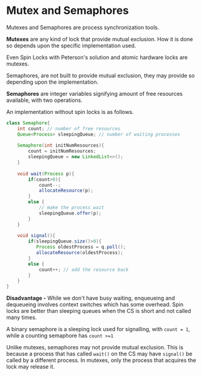 # Mutex and Semaphores

Mutexes and Semaphores are process synchronization tools.

**Mutexes** are any kind of lock that provide mutual exclusion. How it is done so depends upon the specific implementation used.

Even Spin Locks with Peterson's solution and atomic hardware locks are mutexes.

Semaphores, are not built to provide mutual exclusion, they may provide so depending upon the implementation.

**Semaphores** are integer variables signifying amount of free resources available, with two operations.

An implementation without spin locks is as follows.

```java
class Semaphore{
    int count; // number of free resources
    Queue<Process> sleepingQueue; // number of waiting processes
    
    Semaphore(int initNumResources){
        count = initNumResources;
        sleepingQueue = new LinkedList<>();
    }
    
    void wait(Process p){
        if(count>0){
            count--;
            allocateResource(p);
        }
        else {
            // make the process wait
            sleepingQueue.offer(p);
        }
    }
    
    void signal(){
        if(sleepingQueue.size()>0){
           Process oldestProcess = q.poll();
           allocateResource(oldestProcess); 
        }
        else {
            count++; // add the resource back
        }
    }
}
```

**Disadvantage -** While we don't have busy waiting, enqueueing and dequeueing involves context switches which has some overhead. Spin locks are better than sleeping queues when the CS is short and not called many times.

A binary semaphore is a sleeping lock used for signalling, with `count = 1`, while a counting semaphore has `count >=1`

Unlike mutexes, semaphores may not provide mutual exclusion. This is because a process that has called `wait()` on the CS may have `signal()` be called by a different process. In mutexes, only the process that acquires the lock may release it.

 

